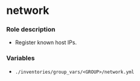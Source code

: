 # network

### Role description

* Register known host IPs.

### Variables

* `./inventories/group_vars/<GROUP>/network.yml`

